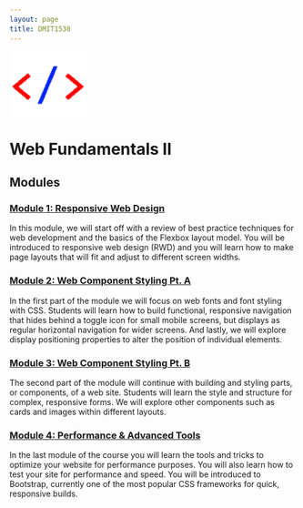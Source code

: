 ```yaml
---
layout: page
title: DMIT1530
---
```

![dmit1530-icon.png](dmit1530-icon.png)
# Web Fundamentals II

## Modules
### [Module 1: Responsive Web Design](module1/module1.md)
In this module, we will start off with a review of best practice techniques for web development and the basics of the Flexbox layout model. You will be introduced to responsive web design (RWD) and you will learn how to make page layouts that will fit and adjust to different screen widths.

### [Module 2: Web Component Styling Pt. A](module2/module2.md)
In the first part of the module we will focus on web fonts and font styling with CSS. Students will learn how to build functional, responsive navigation that hides behind a toggle icon for small mobile screens, but displays as regular horizontal navigation for wider screens. And lastly, we will explore display positioning properties to alter the position of individual elements.

### [Module 3: Web Component Styling Pt. B](module3/module3.md)
The second part of the module will continue with building and styling parts, or components, of a web site. Students will learn the style and structure for complex, responsive forms. We will explore other components such as cards and images within different layouts.

### [Module 4: Performance & Advanced Tools](module4/module4.md)
In the last module of the course you will learn the tools and tricks to optimize your website for performance purposes. You will also learn how to test your site for performance and speed. You will be introduced to Bootstrap, currently one of the most popular CSS frameworks for quick, responsive builds.

